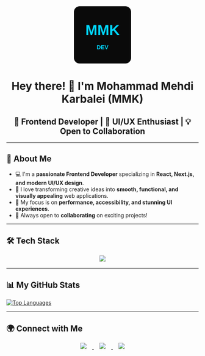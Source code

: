 <div align="center">
  <img src="./mmk-dev-logo.svg" alt="MMK DEV Logo" width="150px" />
</div>

<h1 align="center">Hey there! 👋 I'm Mohammad Mehdi Karbalei (MMK)</h1>

<h2 align="center">🚀 Frontend Developer | 🎨 UI/UX Enthusiast | 💡 Open to Collaboration</h2>

---

## 📌 About Me  
- 💻 I'm a **passionate Frontend Developer** specializing in **React, Next.js, and modern UI/UX design**.  
- 🎨 I love transforming creative ideas into **smooth, functional, and visually appealing** web applications.  
- 📌 My focus is on **performance, accessibility, and stunning UI experiences**.  
- 🤝 Always open to **collaborating** on exciting projects!  

---

## 🛠️ Tech Stack
<p align="center">
  <img src="https://skillicons.dev/icons?i=react,nextjs,typescript,js,tailwind,figma,html,css,bootstrap,redux,git,github,cpp" />
</p>

---

## 📊 My GitHub Stats  
<a href="https://github.com/mmk4-81" align="center">
  <img width="400" src="https://github-readme-stats.vercel.app/api/top-langs/?username=mmk4-81&langs_count=10&title_color=0891b2&text_color=ffffff&icon_color=0891b2&bg_color=1c1917&hide_border=true&locale=en&custom_title=Top%20Languages" alt="Top Languages" />
</a>

---

## 🌍 Connect with Me  
<p align="center">
  <a href="https://instagram.com/mmk4.official">
    <img src="https://skillicons.dev/icons?i=instagram" width="40px" style="margin-right: 15px;">
  </a>
  <a href="https://t.me/mmk4_81">
    <img src="https://upload.wikimedia.org/wikipedia/commons/8/82/Telegram_logo.svg" width="40px" style="margin: 0 15px;">
  </a>
  <a href="https://www.linkedin.com/in/mmkarbalaei">
    <img src="https://skillicons.dev/icons?i=linkedin" width="40px" style="margin-left: 15px;">
  </a>
</p>

